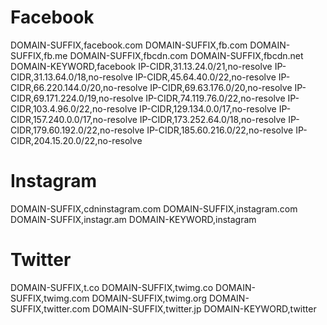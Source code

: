 # Facebook
DOMAIN-SUFFIX,facebook.com
DOMAIN-SUFFIX,fb.com
DOMAIN-SUFFIX,fb.me
DOMAIN-SUFFIX,fbcdn.com
DOMAIN-SUFFIX,fbcdn.net
DOMAIN-KEYWORD,facebook
IP-CIDR,31.13.24.0/21,no-resolve
IP-CIDR,31.13.64.0/18,no-resolve
IP-CIDR,45.64.40.0/22,no-resolve
IP-CIDR,66.220.144.0/20,no-resolve
IP-CIDR,69.63.176.0/20,no-resolve
IP-CIDR,69.171.224.0/19,no-resolve
IP-CIDR,74.119.76.0/22,no-resolve
IP-CIDR,103.4.96.0/22,no-resolve
IP-CIDR,129.134.0.0/17,no-resolve
IP-CIDR,157.240.0.0/17,no-resolve
IP-CIDR,173.252.64.0/18,no-resolve
IP-CIDR,179.60.192.0/22,no-resolve
IP-CIDR,185.60.216.0/22,no-resolve
IP-CIDR,204.15.20.0/22,no-resolve

# Instagram
DOMAIN-SUFFIX,cdninstagram.com
DOMAIN-SUFFIX,instagram.com
DOMAIN-SUFFIX,instagr.am
DOMAIN-KEYWORD,instagram


# Twitter
DOMAIN-SUFFIX,t.co
DOMAIN-SUFFIX,twimg.co
DOMAIN-SUFFIX,twimg.com
DOMAIN-SUFFIX,twimg.org
DOMAIN-SUFFIX,twitter.com
DOMAIN-SUFFIX,twitter.jp
DOMAIN-KEYWORD,twitter
